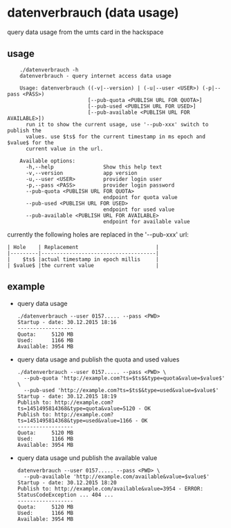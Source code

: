 # datenverbrauch (data usage)

query data usage from the umts card in the hackspace


## usage

        ./datenverbrauch -h
        datenverbrauch - query internet access data usage

        Usage: datenverbrauch ((-v|--version) | (-u|--user <USER>) (-p|--pass <PASS>)
                              [--pub-quota <PUBLISH URL FOR QUOTA>]
                              [--pub-used <PUBLISH URL FOR USED>]
                              [--pub-available <PUBLISH URL FOR AVAILABLE>])
          run it to show the current usage, use '--pub-xxx' switch to publish the
          values. use $ts$ for the current timestamp in ms epoch and $value$ for the
          current value in the url.

        Available options:
          -h,--help                Show this help text
          -v,--version             app version
          -u,--user <USER>         provider login user
          -p,--pass <PASS>         provider login password
          --pub-quota <PUBLISH URL FOR QUOTA>
                                   endpoint for quota value
          --pub-used <PUBLISH URL FOR USED>
                                   endpoint for used value
          --pub-available <PUBLISH URL FOR AVAILABLE>
                                   endpoint for available value


currently the following holes are replaced in the '--pub-xxx' url:

    | Hole    | Replacement                         |
    |---------|-------------------------------------|
    |    $ts$ |actual timestamp in epoch millis     |
    | $value$ |the current value                    |


## example

  * query data usage

        ./datenverbrauch --user 0157..... --pass <PWD>
        Startup - date: 30.12.2015 18:16
        ------------------
        Quota:     5120 MB
        Used:      1166 MB
        Available: 3954 MB



  * query data usage and publish the quota and used values

        ./datenverbrauch --user 0157..... --pass <PWD> \
          --pub-quota 'http://example.com?ts=$ts$&type=quota&value=$value$' \
          --pub-used 'http://example.com?ts=$ts$&type=used&value=$value$'
        Startup - date: 30.12.2015 18:19
        Publish to: http://example.com?ts=1451495814368&type=quota&value=5120 - OK
        Publish to: http://example.com?ts=1451495814368&type=used&value=1166 - OK
        ------------------
        Quota:     5120 MB
        Used:      1166 MB
        Available: 3954 MB


  * query data usage und publish the available value

        datenverbrauch --user 0157..... --pass <PWD> \
          --pub-available 'http://example.com/available&value=$value$'
        Startup - date: 30.12.2015 18:20
        Publish to: http://example.com/available&value=3954 - ERROR: StatusCodeException ... 404 ...
        ------------------
        Quota:     5120 MB
        Used:      1166 MB
        Available: 3954 MB
          
